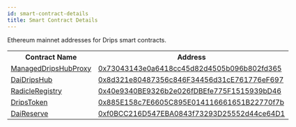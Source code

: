 ```yaml
---
id: smart-contract-details
title: Smart Contract Details
---
```

  
Ethereum mainnet addresses for Drips smart contracts.
<br/>  
<table style="overflow: visible; width: 100%;">
<th width=400px>Contract Name</th><th width=400px>Address</th>
<tr>
<td><a href="https://github.com/radicle-dev/radicle-drips-hub/blob/master/src/ManagedDripsHub.sol">ManagedDripsHubProxy</a></td><td><a href="https://etherscan.io/address/0x73043143e0a6418cc45d82d4505b096b802fd365#code" target="_blank" rel="noopener noreferrer">0x73043143e0a6418cc45d82d4505b096b802fd365</a></td>
</tr>
<tr>
<td><a href="https://github.com/radicle-dev/radicle-drips-hub/blob/master/src/DaiDripsHub.sol">DaiDripsHub</a></td><td><a href="https://etherscan.io/address/0x8d321e80487356c846F34456d31cE761776eF697#code" target="_blank" rel="noopener noreferrer">0x8d321e80487356c846F34456d31cE761776eF697</a></td>
</tr>
<tr>
<td><a href="https://github.com/radicle-dev/radicle-drips/blob/master/src/registry.sol">RadicleRegistry</a></td><td><a href="https://etherscan.io/address/0x40e9340be9326b2e026fdbefe775f1515939bd46#code" target="_blank" rel="noopener noreferrer">0x40e9340BE9326b2e026fDBEfe775F1515939bD46</a></td>
<tr>
<tr>
<td><a href="https://github.com/radicle-dev/radicle-drips/blob/master/src/token.sol">DripsToken</a></td><td><a href="https://etherscan.io/address/0x885e158c7e6605c895e014116661651b22770f7b#code" target="_blank" rel="noopener noreferrer">0x885E158c7E6605C895E014116661651B22770f7b</a></td>
<tr>
<tr>
<td><a href="https://github.com/radicle-dev/radicle-drips-hub/blob/master/src/DaiReserve.sol">DaiReserve</a></td><td><a href="https://etherscan.io/address/0xf0bcc216d547eba0843f73293d25552d44ce64d1#code" target="_blank" rel="noopener noreferrer">0xf0BCC216D547EBA0843f73293D25552d44ce64D1</a></td>
<tr>
</table>